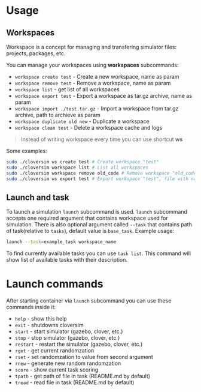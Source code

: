 # Usage

## Workspaces

Workspace is a concept for managing and transfering simulator files: projects, packages, etc.


You can manage your workspaces using **workspaces** subcommands:
- `workspace create test` - Create a new workspace, name as param
- `workspace remove test` - Remove a workspace, name as param
- `workspace list` - get list of all workspaces
- `workspace export test` - Export a workspace as tar.gz archive, name as param
- `workspace import ./test.tar.gz` - Import a workspace from tar.gz archive, path to archieve as param
- `workspace duplicate old new` - Duplicate a workspace
- `workspace clean test` - Delete a workspace cache and logs

> Instead of writing workspace every time you can use shortcut **ws**

Some examples:

```bash
sudo ./cloversim ws create test # Create workspace "test"
sudo ./cloversim workspace list # List all workspaces
sudo ./cloversim workspace remove old_code # Remove workspace "old_code"
sudo ./cloversim ws export test # Export workspace "test", file with name test.tar.gz will apear
```

## Launch and task

To launch a simulation `launch` subcommand is used. `launch` subcommand accepts one required argument that contains workspace used for simulation. There is also optional argument called `--task` that contains path of task(relative to `tasks`), default value is `base_task`. Example usage:
```bash
launch --task=example_task workspace_name
```

To find currently available tasks you can use `task list`. This command will show list of available tasks with their description.

# Launch commands

After starting container via `launch` subcommand you can use these commands inside it:

-  `help`    - show this help
-  `exit`    - shutdowns cloversim
-  `start`   - start simulator (gazebo, clover, etc.)
-  `stop`    - stop simulator (gazebo, clover, etc.)
-  `restart` - restart the simulator (gazebo, clover, etc.)
-  `rget`    - get current randomzation
-  `rset`    - set randomzation to value from second argument
-  `rnew`    - generate new random randomzation
-  `score`   - show current task scoring
-  `tpath`   - get path of file in task (README.md by default)
-  `tread`   - read file in task (README.md by default)